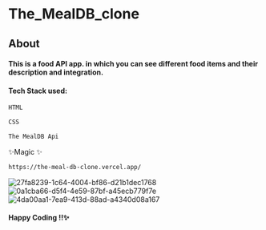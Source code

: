 # The_MealDB_clone

<h2>About</h2>

<h4>This is a food API app. in which you can see different food items and their description and integration.</h4>

<h4>Tech Stack used:</h4>

 ```sh
HTML

CSS 

The MealDB Api
 ```

✨Magic ✨

```sh
https://the-meal-db-clone.vercel.app/
```

![27fa8239-1c64-4004-bf86-d21b1dec1768](https://user-images.githubusercontent.com/96066976/171484098-6158d67e-de07-4299-bac8-22e7c8b6f3c1.jpg)
![0a1cba66-d5f4-4e59-87bf-a45ecb779f7e](https://user-images.githubusercontent.com/96066976/171484118-700638f8-97c2-4402-932b-8655e8503730.jpg)
![4da00aa1-7ea9-413d-88ad-a4340d08a167](https://user-images.githubusercontent.com/96066976/171484132-b768f47d-8c03-4127-802d-da7cb7af8472.jpg)


<h4>Happy Coding !!✨</h4>
